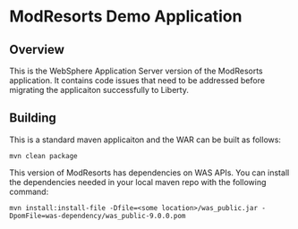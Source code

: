 # ModResorts Demo Application

## Overview

This is the WebSphere Application Server version of the ModResorts application. It contains code issues that need to be addressed before migrating the applicaiton successfully to Liberty.


## Building

This is a standard maven applicaiton and the WAR can be built as follows:

```
mvn clean package
```

This version of ModResorts has dependencies on WAS APIs. You can install the dependencies needed in your local maven repo with the following command:

```
mvn install:install-file -Dfile=<some location>/was_public.jar -DpomFile=was-dependency/was_public-9.0.0.pom
```
